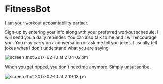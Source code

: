 # FitnessBot
I am your workout accountability partner.

Sign-up by entering your info along with your preferred workout schedule. I will send you a daily reminder. You can also talk to me and I will encourage you. You may carry on a conversation or ask me tell you jokes. I usually tell jokes when I don't understand what you are saying. 

![screen shot 2017-02-10 at 2 04 02 pm](https://cloud.githubusercontent.com/assets/22905837/22846375/097b555c-ef9c-11e6-800f-f6cce031ce9c.png)

When you get ripped, you don't need me anymore. Simply unsubscribe.

![screen shot 2017-02-10 at 2 19 13 pm](https://cloud.githubusercontent.com/assets/22905837/22846377/0bf46580-ef9c-11e6-9984-2c5b53a95f99.png)
